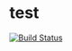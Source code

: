 # test
[![Build Status](https://travis-ci.org/wlchair/test.svg?branch=master)](https://travis-ci.org/wlchair/test)

